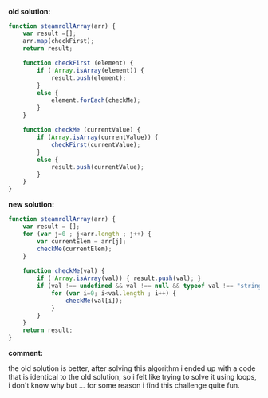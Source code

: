 **old solution:**
```javascript
function steamrollArray(arr) {
	var result =[];
	arr.map(checkFirst);
  	return result;
  	
	function checkFirst (element) {
		if (!Array.isArray(element)) {
			result.push(element);
		}
		else {
			element.forEach(checkMe);
		}
	}
    
	function checkMe (currentValue) {
		if (Array.isArray(currentValue)) {
			checkFirst(currentValue);
		}
		else {
			result.push(currentValue);
		}
	}
}
```

**new solution:**
```javascript
function steamrollArray(arr) {
    var result = [];
    for (var j=0 ; j<arr.length ; j++) {
        var currentElem = arr[j];
        checkMe(currentElem);
    }
     
    function checkMe(val) {
        if (!Array.isArray(val)) { result.push(val); }
        if (val !== undefined && val !== null && typeof val !== "string") {
            for (var i=0; i<val.length ; i++) {
                checkMe(val[i]);
            }
        }
    }
    return result;
}

```
**comment:**

the old solution is better, after solving this algorithm i ended up with a code that is identical to the old solution, so i
felt like trying to solve it using loops, i don't know why but ... for some reason i find this challenge quite fun.
